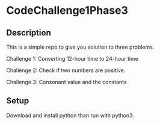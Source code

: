 # CodeChallenge1Phase3

## Description

This is a simple repo to give you solution to three problems.

Challenge 1: Converting 12-hour time to 24-hour time 

Challenge 2: Check if two numbers are positive. 

Challenge 3: Consonant value and the constants 

## Setup

Download and install python than run with python3.
